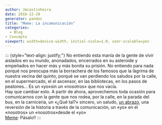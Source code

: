 ```yaml
---
author: Jmcastinheira
date: 2016-12-28
generator: pandoc
title: "Meme: La incomunicación"
categories:
  - Blog
- Concepto
viewport: width=device-width, initial-scale=1.0, user-scalable=yes
---
```




::: {style="text-align: justify;"}
No entiendo esta manía de la gente de vivir aislados en su mundo,
anonadados, encerrados en su asteroide y empeñados en hacer más y más
bonita su prisión. No entiendo para nada porqué nos preocupa más la
borrachera de los famosos que la lágrima de nuestra vecina del quinto,
porqué se van perdiendo los saludos por la calle, en el supermercado, el
el ascensor, en las bibliotecas, en los pasos de peatones... Es un
«yo»sin un «nosotros» que nos vacía.\
Hay que cambiar esto. A partir de ahora, aprovechemos toda ocasión para
comunicarnos con la gente que nos rodea, por la calle, en la parada del
bus, en la carnicería, un «¿Qué tal?» sincero, un saludo, [un
abrazo](http://diezmilabrazos.blogspot.com/), una reversión de la
historia a través de la comunicación, un «yo» en el «nosotros» un
«nosotros»desde el «yo»\
[Meme](http://es.wikipedia.org/wiki/Meme): Pásalo!!
:::
